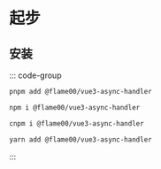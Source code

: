 # 起步

## 安装

 <Badge type="tip" text="vue3-async-handler是隶属于@flame00组织下的一个包、不必关心@flame00前缀" />

::: code-group

```sh [pnpm]
pnpm add @flame00/vue3-async-handler
```

```sh [npm]
npm i @flame00/vue3-async-handler
```
```sh [cnpm]
cnpm i @flame00/vue3-async-handler
```

```sh [yarn]
yarn add @flame00/vue3-async-handler
```
:::
